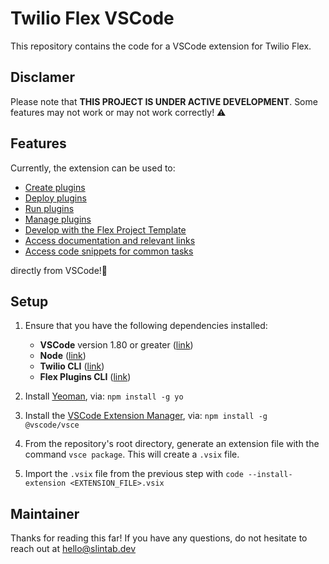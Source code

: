 # Twilio Flex VSCode

This repository contains the code for a VSCode extension for Twilio Flex.

## Disclamer
Please note that **THIS PROJECT IS UNDER ACTIVE DEVELOPMENT**. Some features may not work or may not work correctly! :warning: 

## Features

Currently, the extension can be used to:

* [Create plugins](###feature-create)
* [Deploy plugins](###feature-deploy)
* [Run plugins](###feature-run)
* [Manage plugins](###feature-manage)
* [Develop with the Flex Project Template](###feature-template)
* [Access documentation and relevant links](###feature-links)
* [Access code snippets for common tasks](###feature-snippets)



directly from VSCode!:cowboy_hat_face:	


## Setup

1. Ensure that you have the following dependencies installed:
    - **VSCode** version 1.80 or greater ([link](https://code.visualstudio.com/))
    - **Node** ([link](https://nodejs.org/en))
    - **Twilio CLI** ([link](https://www.twilio.com/docs/twilio-cli/quickstart))
    - **Flex Plugins CLI**  ([link](https://www.twilio.com/docs/flex/developer/plugins/cli/install))

2. Install [Yeoman](https://yeoman.io/), via: `npm install -g yo`
3. Install the [VSCode Extension Manager](https://github.com/microsoft/vscode-vsce), via: `npm install -g @vscode/vsce`
4. From the repository's root directory, generate an extension file with the command  `vsce package`. This will create a `.vsix` file.
5. Import the `.vsix` file from the previous step with `code --install-extension <EXTENSION_FILE>.vsix`


## Maintainer

Thanks for reading this far! If you have any questions, do not hesitate to reach out at hello@slintab.dev


